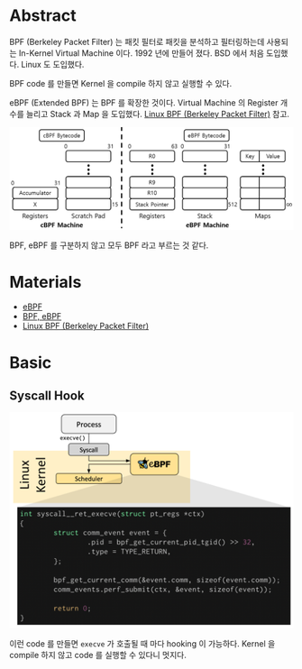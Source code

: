 # Abstract

BPF (Berkeley Packet Filter) 는 패킷 필터로 패킷을 분석하고 필터링하는데 사용되는 In-Kernel Virtual Machine 이다. 1992 년에 만들어 졌다. BSD 에서 처음 도입했다. Linux 도 도입했다.

BPF code 를 만들면 Kernel 을 compile 하지 않고 실행할 수 있다.

eBPF (Extended BPF) 는 BPF 를 확장한 것이다. Virtual Machine 의 Register 개수를 늘리고 Stack 과 Map 을 도입했다. [Linux BPF (Berkeley Packet Filter)](https://ssup2.github.io/theory_analysis/Linux_BPF/) 참고.

![](img/cBPF_eBPF.png)

BPF, eBPF 를 구분하지 않고 모두 BPF 라고 부르는 것 같다.

# Materials

* [eBPF](https://ebpf.io/what-is-ebpf/)
* [BPF, eBPF](https://hyeyoo.com/133)
* [Linux BPF (Berkeley Packet Filter)](https://ssup2.github.io/theory_analysis/Linux_BPF/)

# Basic

## Syscall Hook

![](img/syscall_hook_execve.png)

이런 code 를 만들면 `execve` 가 호출될 때 마다 hooking 이 가능하다. Kernel 을 compile 하지 않고 code 를 실행할 수 있다니 멋지다.
